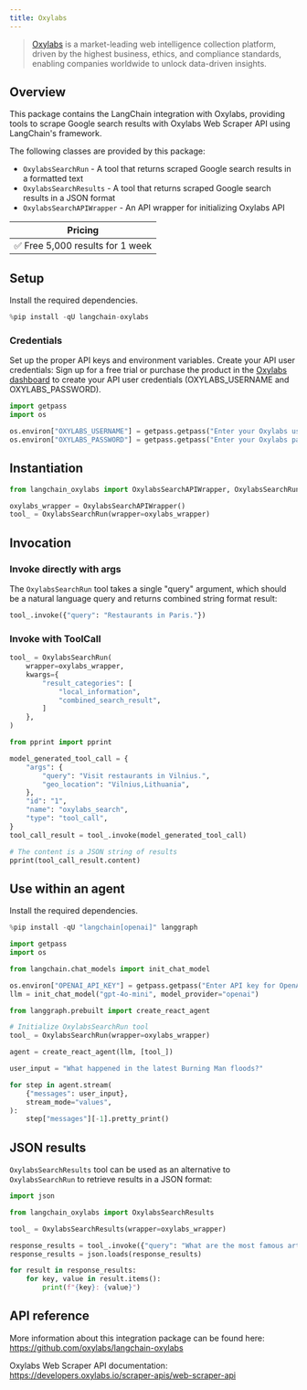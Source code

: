```yaml
---
title: Oxylabs
---
```


>[Oxylabs](https://oxylabs.io/) is a market-leading web intelligence collection platform, driven by the highest business, ethics, and compliance standards, enabling companies worldwide to unlock data-driven insights.

## Overview

This package contains the LangChain integration with Oxylabs, providing tools to scrape Google search results with Oxylabs Web Scraper API using LangChain's framework.

The following classes are provided by this package:

- `OxylabsSearchRun` - A tool that returns scraped Google search results in a formatted text
- `OxylabsSearchResults` - A tool that returns scraped Google search results in a JSON format
- `OxylabsSearchAPIWrapper` - An API wrapper for initializing Oxylabs API

|             Pricing             |
|:-------------------------------:|
| ✅ Free 5,000 results for 1 week |

## Setup

Install the required dependencies.

```python
%pip install -qU langchain-oxylabs
```

### Credentials

Set up the proper API keys and environment variables. Create your API user credentials: Sign up for a free trial or purchase the product in the [Oxylabs dashboard](https://dashboard.oxylabs.io/en/registration) to create your API user credentials (OXYLABS_USERNAME and OXYLABS_PASSWORD).

```python
import getpass
import os

os.environ["OXYLABS_USERNAME"] = getpass.getpass("Enter your Oxylabs username: ")
os.environ["OXYLABS_PASSWORD"] = getpass.getpass("Enter your Oxylabs password: ")
```

## Instantiation

```python
from langchain_oxylabs import OxylabsSearchAPIWrapper, OxylabsSearchRun

oxylabs_wrapper = OxylabsSearchAPIWrapper()
tool_ = OxylabsSearchRun(wrapper=oxylabs_wrapper)
```

## Invocation

### Invoke directly with args

The `OxylabsSearchRun` tool takes a single "query" argument, which should be a natural language query and returns combined string format result:

```python
tool_.invoke({"query": "Restaurants in Paris."})
```

### Invoke with ToolCall

```python
tool_ = OxylabsSearchRun(
    wrapper=oxylabs_wrapper,
    kwargs={
        "result_categories": [
            "local_information",
            "combined_search_result",
        ]
    },
)
```

```python
from pprint import pprint

model_generated_tool_call = {
    "args": {
        "query": "Visit restaurants in Vilnius.",
        "geo_location": "Vilnius,Lithuania",
    },
    "id": "1",
    "name": "oxylabs_search",
    "type": "tool_call",
}
tool_call_result = tool_.invoke(model_generated_tool_call)

# The content is a JSON string of results
pprint(tool_call_result.content)
```

## Use within an agent

Install the required dependencies.

```python
%pip install -qU "langchain[openai]" langgraph
```

```python
import getpass
import os

from langchain.chat_models import init_chat_model

os.environ["OPENAI_API_KEY"] = getpass.getpass("Enter API key for OpenAI: ")
llm = init_chat_model("gpt-4o-mini", model_provider="openai")
```

```python
from langgraph.prebuilt import create_react_agent

# Initialize OxylabsSearchRun tool
tool_ = OxylabsSearchRun(wrapper=oxylabs_wrapper)

agent = create_react_agent(llm, [tool_])

user_input = "What happened in the latest Burning Man floods?"

for step in agent.stream(
    {"messages": user_input},
    stream_mode="values",
):
    step["messages"][-1].pretty_print()
```

## JSON results

`OxylabsSearchResults` tool can be used as an alternative to `OxylabsSearchRun` to retrieve results in a JSON format:

```python
import json

from langchain_oxylabs import OxylabsSearchResults

tool_ = OxylabsSearchResults(wrapper=oxylabs_wrapper)

response_results = tool_.invoke({"query": "What are the most famous artists?"})
response_results = json.loads(response_results)

for result in response_results:
    for key, value in result.items():
        print(f"{key}: {value}")
```

## API reference

More information about this integration package can be found here: <https://github.com/oxylabs/langchain-oxylabs>

Oxylabs Web Scraper API documentation: <https://developers.oxylabs.io/scraper-apis/web-scraper-api>
